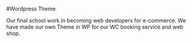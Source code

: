 #Wordpress Theme

Our final school work in becoming web developers for e-commerce. We have made our own Theme in WP for our WC booking service and web shop.
